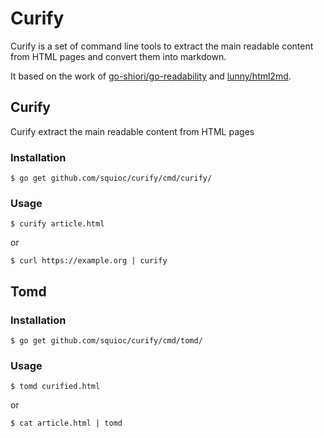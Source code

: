 # Curify

Curify is a set of command line tools to extract the main readable content from HTML pages and convert them into markdown.

It based on the work of [go-shiori/go-readability](https://github.com/go-shiori/go-readability) and [lunny/html2md](https://gitea.com/lunny/html2md).

## Curify

Curify extract the main readable content from HTML pages

### Installation

    $ go get github.com/squioc/curify/cmd/curify/

### Usage

    $ curify article.html

or

    $ curl https://example.org | curify


## Tomd

### Installation

    $ go get github.com/squioc/curify/cmd/tomd/

### Usage

    $ tomd curified.html

or

    $ cat article.html | tomd
